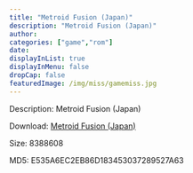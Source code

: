 ```yaml
---
title: "Metroid Fusion (Japan)"
description: "Metroid Fusion (Japan)"
author: 
categories: ["game","rom"]
date: 
displayInList: true
displayInMenu: false
dropCap: false
featuredImage: /img/miss/gamemiss.jpg
---
```


Description: Metroid Fusion (Japan)

Download: <a style="text-decoration:underline;" href="https://mega.nz/#!XDZGmSSB!f4e8JAY1-fQdQPVEulu3q5l0fzYp4yA7Eaas3Z2jQNM" target = "_blank" rel = "nofollow" > Metroid Fusion (Japan)</a>

Size: 8388608

MD5: E535A6EC2EB86D183453037289527A63

